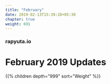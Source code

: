 ```yaml
---
title: "February"
date: 2019-02-13T15:39:28+05:30
chapter: true
weight: 691
---
```

### rapyuta.io

# February 2019 Updates

{{% children depth="999" sort="Weight" %}}